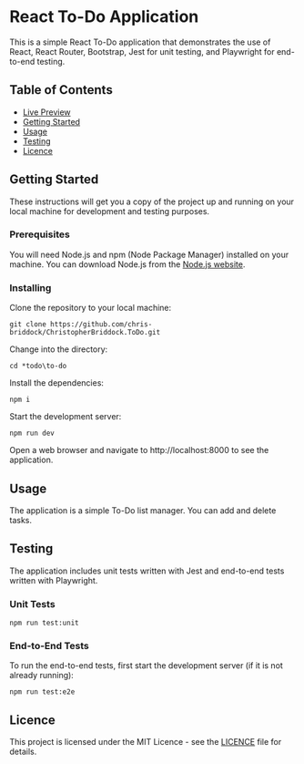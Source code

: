 # React To-Do Application

This is a simple React To-Do application that demonstrates the use of React, React Router, Bootstrap, Jest for unit testing, and Playwright for end-to-end testing.

## Table of Contents

- [Live Preview](https://large-brother.surge.sh/)
- [Getting Started](#getting-started)
- [Usage](#usage)
- [Testing](#testing)
- [Licence](#licence)

## Getting Started

These instructions will get you a copy of the project up and running on your local machine for development and testing purposes.

### Prerequisites

You will need Node.js and npm (Node Package Manager) installed on your machine. You can download Node.js from the [Node.js website](https://nodejs.org/en/download/).

### Installing

Clone the repository to your local machine:

``` code
git clone https://github.com/chris-briddock/ChristopherBriddock.ToDo.git
```

Change into the directory:

``` code
cd *todo\to-do
```

Install the dependencies:

``` code
npm i
```

Start the development server:

``` code
npm run dev
```

Open a web browser and navigate to http://localhost:8000 to see the application.

## Usage

The application is a simple To-Do list manager. You can add and delete tasks.

## Testing

The application includes unit tests written with Jest and end-to-end tests written with Playwright.

### Unit Tests

``` code
npm run test:unit
```

### End-to-End Tests

To run the end-to-end tests, first start the development server (if it is not already running):

``` code
npm run test:e2e
```

## Licence

This project is licensed under the MIT Licence - see the [LICENCE](LICENCE) file for details.
